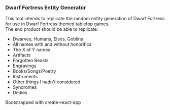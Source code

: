 ### Dwarf Fortress Entity Generator  
This tool intends to replicate the random entity generation of Dwarf Fortress for use in Dwarf Fortress themed tabletop games.  
The end product should be able to replicate:
 - Dwarves, Humans, Elves, Goblins
 - All names with and without honorifics
 - The X of Y names
 - Artifacts
 - Forgotten Beasts
 - Engravings
 - Books/Songs/Poetry
 - Instruments
 - Other things I hadn't considered
 - Syndromes
 - Deities

Bootstrapped with create-react-app

